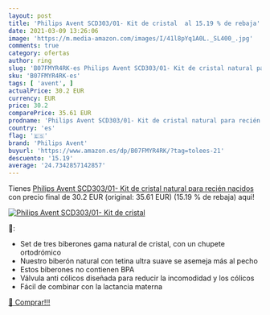 ```yaml
---
layout: post
title: 'Philips Avent SCD303/01- Kit de cristal  al 15.19 % de rebaja'
date: 2021-03-09 13:26:06
image: 'https://m.media-amazon.com/images/I/41l8pYq1A0L._SL400_.jpg'
comments: true
category: ofertas
author: ring
slug: 'B07FMYR4RK-es Philips Avent SCD303/01- Kit de cristal natural para...'
sku: 'B07FMYR4RK-es'
tags: [ 'avent', ]
actualPrice: 30.2 EUR
currency: EUR
price: 30.2
comparePrice: 35.61 EUR
prodname: 'Philips Avent SCD303/01- Kit de cristal natural para recién nacidos'
country: 'es'
flag: '🇪🇸'
brand: 'Philips Avent'
buyurl: 'https://www.amazon.es/dp/B07FMYR4RK/?tag=tolees-21'
descuento: '15.19'
average: '24.7342857142857'
---
```


Tienes [Philips Avent SCD303/01- Kit de cristal natural para recién nacidos](https://www.amazon.es/dp/B07FMYR4RK/?tag=tolees-21) con precio final de  30.2 EUR (original: 35.61 EUR) (15.19 %  de rebaja) aqui!

[![Philips Avent SCD303/01- Kit de cristal ](https://m.media-amazon.com/images/I/41l8pYq1A0L._SL400_.jpg)](https://www.amazon.es/dp/B07FMYR4RK/?tag=tolees-21)

🔎:

- Set de tres biberones gama natural de cristal, con un chupete ortodrómico
- Nuestro biberón natural con tetina ultra suave se asemeja más al pecho
- Estos biberones no contienen BPA
- Válvula anti cólicos diseñada para reducir la incomodidad y los cólicos
- Fácil de combinar con la lactancia materna

[🛒 Comprar!!!](https://www.amazon.es/dp/B07FMYR4RK/?tag=tolees-21)
